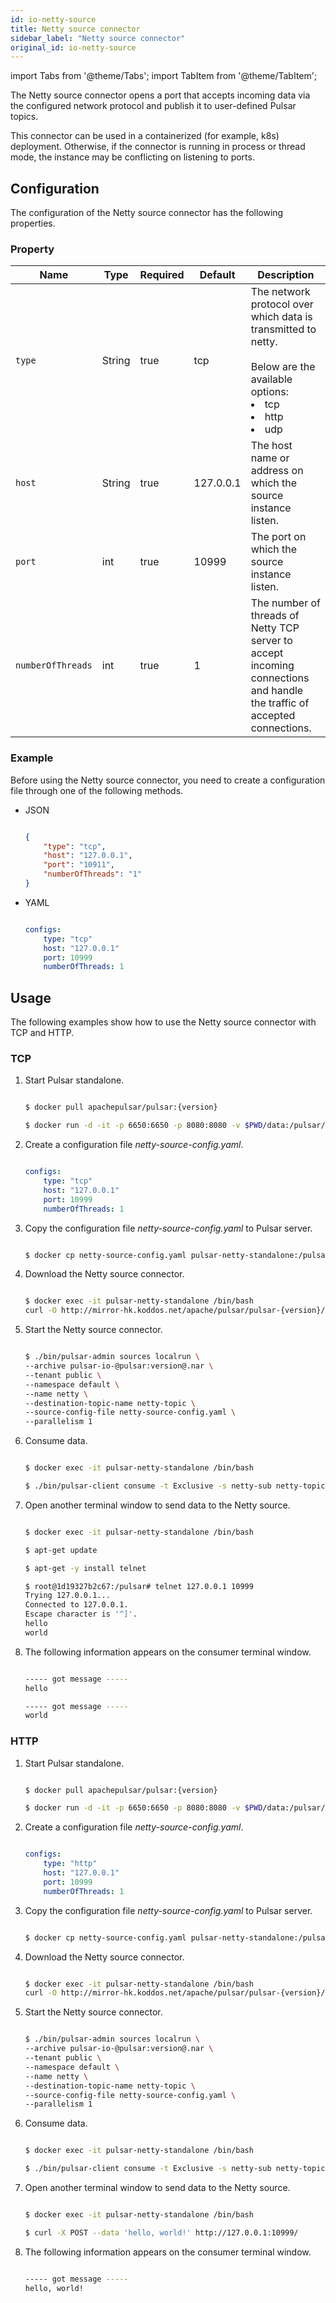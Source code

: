 ```yaml
---
id: io-netty-source
title: Netty source connector
sidebar_label: "Netty source connector"
original_id: io-netty-source
---
```


import Tabs from '@theme/Tabs';
import TabItem from '@theme/TabItem';


The Netty source connector opens a port that accepts incoming data via the configured network protocol 
and publish it to user-defined Pulsar topics.

This connector can be used in a containerized (for example, k8s) deployment. Otherwise, if the connector is running in process or thread mode, the instance may be conflicting on listening to ports.

## Configuration

The configuration of the Netty source connector has the following properties.

### Property

| Name | Type|Required | Default | Description 
|------|----------|----------|---------|-------------|
| `type` |String| true |tcp | The network protocol over which data is transmitted to netty. <br /><br />Below are the available options:<br /><li>tcp</li><li>http</li><li>udp </li>|
| `host` | String|true | 127.0.0.1 | The host name or address on which the source instance listen. |
| `port` | int|true | 10999 | The port on which the source instance listen. |
| `numberOfThreads` |int| true |1 | The number of threads of Netty TCP server to accept incoming connections and handle the traffic of accepted connections. |


### Example

Before using the Netty source connector, you need to create a configuration file through one of the following methods.

* JSON 

    ```json

    {
        "type": "tcp",
        "host": "127.0.0.1",
        "port": "10911",
        "numberOfThreads": "1"
    }

    ```

* YAML

    ```yaml

    configs:
        type: "tcp"
        host: "127.0.0.1"
        port: 10999
        numberOfThreads: 1

    ```

## Usage 

The following examples show how to use the Netty source connector with TCP and HTTP.

### TCP 

1. Start Pulsar standalone.

    ```bash

    $ docker pull apachepulsar/pulsar:{version}

    $ docker run -d -it -p 6650:6650 -p 8080:8080 -v $PWD/data:/pulsar/data --name pulsar-netty-standalone apachepulsar/pulsar:{version} bin/pulsar standalone

    ```

2. Create a configuration file _netty-source-config.yaml_.
   

    ```yaml

    configs:
        type: "tcp"
        host: "127.0.0.1"
        port: 10999
        numberOfThreads: 1

    ```

3. Copy the configuration file _netty-source-config.yaml_ to Pulsar server.

    ```bash

    $ docker cp netty-source-config.yaml pulsar-netty-standalone:/pulsar/conf/

    ```

4. Download the Netty source connector.

    ```bash

    $ docker exec -it pulsar-netty-standalone /bin/bash
    curl -O http://mirror-hk.koddos.net/apache/pulsar/pulsar-{version}/connectors/pulsar-io-netty-{version}.nar

    ```
    
5. Start the Netty source connector.
   

   ```bash

   $ ./bin/pulsar-admin sources localrun \
   --archive pulsar-io-@pulsar:version@.nar \
   --tenant public \
   --namespace default \
   --name netty \
   --destination-topic-name netty-topic \
   --source-config-file netty-source-config.yaml \
   --parallelism 1

   ```

6. Consume data.

    ```bash

    $ docker exec -it pulsar-netty-standalone /bin/bash
    
    $ ./bin/pulsar-client consume -t Exclusive -s netty-sub netty-topic -n 0

    ```

7. Open another terminal window to send data to the Netty source.

    ```bash

    $ docker exec -it pulsar-netty-standalone /bin/bash
    
    $ apt-get update
    
    $ apt-get -y install telnet

    $ root@1d19327b2c67:/pulsar# telnet 127.0.0.1 10999
    Trying 127.0.0.1...
    Connected to 127.0.0.1.
    Escape character is '^]'.
    hello
    world

    ```

8. The following information appears on the consumer terminal window.

    ```bash

    ----- got message -----
    hello

    ----- got message -----
    world

    ```

### HTTP 

1. Start Pulsar standalone.

    ```bash

    $ docker pull apachepulsar/pulsar:{version}

    $ docker run -d -it -p 6650:6650 -p 8080:8080 -v $PWD/data:/pulsar/data --name pulsar-netty-standalone apachepulsar/pulsar:{version} bin/pulsar standalone

    ```

2. Create a configuration file _netty-source-config.yaml_.
   

    ```yaml

    configs:
        type: "http"
        host: "127.0.0.1"
        port: 10999
        numberOfThreads: 1

    ```

3. Copy the configuration file _netty-source-config.yaml_ to Pulsar server.
   

    ```bash

    $ docker cp netty-source-config.yaml pulsar-netty-standalone:/pulsar/conf/

    ```

4. Download the Netty source connector.

    ```bash

    $ docker exec -it pulsar-netty-standalone /bin/bash
    curl -O http://mirror-hk.koddos.net/apache/pulsar/pulsar-{version}/connectors/pulsar-io-netty-{version}.nar

    ```
    
5. Start the Netty source connector.
   

   ```bash

   $ ./bin/pulsar-admin sources localrun \
   --archive pulsar-io-@pulsar:version@.nar \
   --tenant public \
   --namespace default \
   --name netty \
   --destination-topic-name netty-topic \
   --source-config-file netty-source-config.yaml \
   --parallelism 1

   ```

6. Consume data.

    ```bash

    $ docker exec -it pulsar-netty-standalone /bin/bash
    
    $ ./bin/pulsar-client consume -t Exclusive -s netty-sub netty-topic -n 0

    ```

7. Open another terminal window to send data to the Netty source.

    ```bash

    $ docker exec -it pulsar-netty-standalone /bin/bash
    
    $ curl -X POST --data 'hello, world!' http://127.0.0.1:10999/

    ```

8. The following information appears on the consumer terminal window.

    ```bash

    ----- got message -----
    hello, world!

    ```
